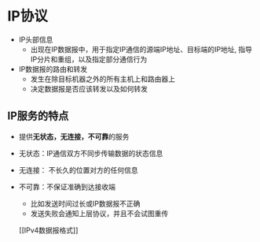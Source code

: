 # IP协议

- IP头部信息
  - 出现在IP数据报中，用于指定IP通信的源端IP地址、目标端的IP地址, 指导IP分片和重组，以及指定部分通信行为
- IP数据报的路由和转发
  - 发生在除目标机器之外的所有主机上和路由器上
  - 决定数据报是否应该转发以及如何转发
  
## IP服务的特点
- 提供**无状态，无连接，不可靠**的服务
- 无状态：IP通信双方不同步传输数据的状态信息 
- 无连接： 不长久的位置对方的任何信息
- 不可靠：不保证准确到达接收端
  - 比如发送时间过长或IP数据报不正确
  - 发送失败会通知上层协议，并且不会试图重传
  
  [[IPv4数据报格式]]